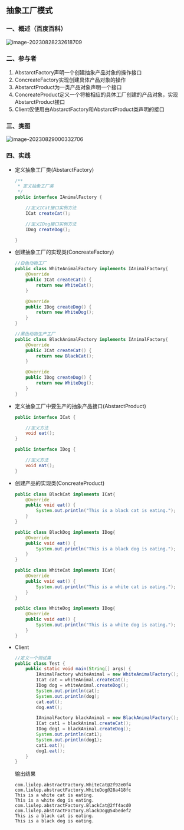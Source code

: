 ## 抽象工厂模式

### 一、概述（百度百科）

![image-20230828232618709](https://images.liulep.com/img/2023/08/28/64ecbc9f24355.png)

### 二、参与者

1. AbstarctFactory声明一个创建抽象产品对象的操作接口
2. ConcreateFactory实现创建具体产品对象的操作
3. AbstarctProduct为一类产品对象声明一个接口
4. ConcreateProduct定义一个将被相应的具体工厂创建的产品对象，实现AbstarctProduct接口
5. Client仅使用由AbstarctFactory和AbstarctProduct类声明的接口

### 三、类图

![image-20230829000332706](https://images.liulep.com/img/2023/08/29/64ecc55936cce.png)

### 四、实践

- 定义抽象工厂类(AbstarctFactory)

  ```java
  /**
   * 定义抽象工厂类
   */
  public interface IAnimalFactory {
  
      //定义ICat接口实例方法
      ICat createCat();
  
      //定义IDog接口实例方法
      IDog createDog();
  
  }
  ```

- 创建抽象工厂的实现类(ConcreateFactory)

  ```java
  //白色动物工厂
  public class WhiteAnimalFactory implements IAnimalFactory{
      @Override
      public ICat createCat() {
          return new WhiteCat();
      }
  
      @Override
      public IDog createDog() {
          return new WhiteDog();
      }
  }
  ```

  ```java
  //黑色动物生产工厂
  public class BlackAnimalFactory implements IAnimalFactory{
      @Override
      public ICat createCat() {
          return new BlackCat();
      }
  
      @Override
      public IDog createDog() {
          return new WhiteDog();
      }
  }
  ```

- 定义抽象工厂中要生产的抽象产品接口(AbstarctProduct)

  ```java
  public interface ICat {
  
      //定义方法
      void eat();
  }
  ```

  ```java
  public interface IDog {
  
      //定义方法
      void eat();
  }
  ```

- 创建产品的实现类(ConcreateProduct)

  ```java
  public class BlackCat implements ICat{
      @Override
      public void eat() {
          System.out.println("This is a black cat is eating.");
      }
  }
  ```

  ```java
  public class BlackDog implements IDog{
      @Override
      public void eat() {
          System.out.println("This is a black dog is eating.");
      }
  }
  ```

  ```java
  public class WhiteCat implements ICat{
      @Override
      public void eat() {
          System.out.println("This is a white cat is eating.");
      }
  }
  ```

  ```java
  public class WhiteDog implements IDog{
      @Override
      public void eat() {
          System.out.println("This is a white dog is eating.");
      }
  }
  ```

- Client

  ```java
  //定义一个测试类
  public class Test {
      public static void main(String[] args) {
          IAnimalFactory whiteAnimal = new WhiteAnimalFactory();
          ICat cat = whiteAnimal.createCat();
          IDog dog = whiteAnimal.createDog();
          System.out.println(cat);
          System.out.println(dog);
          cat.eat();
          dog.eat();
  
          IAnimalFactory blackAnimal = new BlackAnimalFactory();
          ICat cat1 = blackAnimal.createCat();
          IDog dog1 = blackAnimal.createDog();
          System.out.println(cat1);
          System.out.println(dog1);
          cat1.eat();
          dog1.eat();
      }
  }
  ```

  输出结果

  ```
  com.liulep.abstractFactory.WhiteCat@2f92e0f4
  com.liulep.abstractFactory.WhiteDog@28a418fc
  This is a white cat is eating.
  This is a white dog is eating.
  com.liulep.abstractFactory.BlackCat@2ff4acd0
  com.liulep.abstractFactory.BlackDog@54bedef2
  This is a black cat is eating.
  This is a black dog is eating.
  ```

  

  

  

